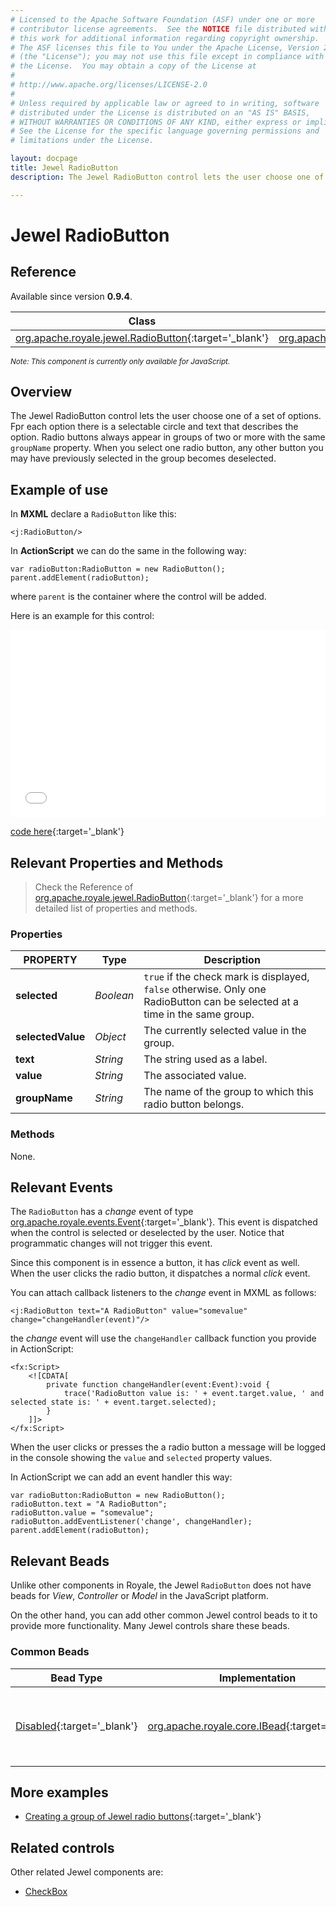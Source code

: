 ```yaml
---
# Licensed to the Apache Software Foundation (ASF) under one or more
# contributor license agreements.  See the NOTICE file distributed with
# this work for additional information regarding copyright ownership.
# The ASF licenses this file to You under the Apache License, Version 2.0
# (the "License"); you may not use this file except in compliance with
# the License.  You may obtain a copy of the License at
# 
# http://www.apache.org/licenses/LICENSE-2.0
# 
# Unless required by applicable law or agreed to in writing, software
# distributed under the License is distributed on an "AS IS" BASIS,
# WITHOUT WARRANTIES OR CONDITIONS OF ANY KIND, either express or implied.
# See the License for the specific language governing permissions and
# limitations under the License.

layout: docpage
title: Jewel RadioButton
description: The Jewel RadioButton control lets the user choose one of a set of options.

---
```


# Jewel RadioButton

## Reference

Available since version __0.9.4__.

| Class                 	    | Extends                           |
|------------------------------	|----------------------------------	|
| [org.apache.royale.jewel.RadioButton](https://royale.apache.org/asdoc/index.html#!org.apache.royale.jewel/RadioButton){:target='_blank'} | [org.apache.royale.jewel.supportClasses.button.SelectableButtonBase](https://royale.apache.org/asdoc/index.html#!org.apache.royale.jewel.supportClasses.button/SelectableButtonBase){:target='_blank'} |

<sup>_Note: This component is currently only available for JavaScript._</sup>

## Overview

The Jewel RadioButton control lets the user choose one of a set of options. Fpr each option there is a selectable circle and text that describes the option. Radio buttons always appear in groups of two or more with the same `groupName` property. When you select one radio button, any other button you may have previously selected in the group becomes deselected.

## Example of use

In __MXML__ declare a `RadioButton` like this:

```mxml
<j:RadioButton/>
```

In __ActionScript__ we can do the same in the following way: 

```as3
var radioButton:RadioButton = new RadioButton();
parent.addElement(radioButton);
```

where `parent` is the container where the control will be added.

Here is an example for this control:

<iframe frameborder="no" border="0" marginwidth="0" marginheight="0" 
width="100%" height="300" 
src="assets/jewel/jewel_radiobutton/index.html"></iframe>

[code here](https://github.com/apache/royale-docs/blob/master/assets/jewel/jewel_radiobutton/jewel_radiobutton.mxml){:target='_blank'}

## Relevant Properties and Methods

> Check the Reference of [org.apache.royale.jewel.RadioButton](https://royale.apache.org/asdoc/index.html#!org.apache.royale.jewel/RadioButton){:target='_blank'} for a more detailed list of properties and methods.

### Properties

| PROPERTY 	    | Type   	| Description                                                                   |
|--------------	|----------	| -----------------------------------------------------------------------------	|
| __selected__  | _Boolean_ | `true` if the check mark is displayed, `false` otherwise. Only one RadioButton can be selected at a time in the same group. |
| __selectedValue__  | _Object_ | The currently selected value in the group.                     |
| __text__  	| _String_ 	| The string used as a label.                                                   |
| __value__     | _String_  | The associated value.                                                         |
| __groupName__     | _String_  | The name of the group to which this radio button belongs. |

### Methods

None.

## Relevant Events

The `RadioButton` has a _change_ event of type [org.apache.royale.events.Event](https://royale.apache.org/asdoc/index.html#!org.apache.royale.events/Event){:target='_blank'}. This event is dispatched when the control is selected or deselected by the user. Notice that programmatic changes will not trigger this event.

Since this component is in essence a button, it has _click_ event as well. When the user clicks the radio button, it dispatches a normal _click_ event.

You can attach callback listeners to the _change_ event in MXML as follows:

```mxml
<j:RadioButton text="A RadioButton" value="somevalue" change="changeHandler(event)"/>
```

the _change_ event will use the `changeHandler` callback function you provide in ActionScript:

```mxml
<fx:Script>
    <![CDATA[
        private function changeHandler(event:Event):void {
            trace('RadioButton value is: ' + event.target.value, ' and selected state is: ' + event.target.selected);
        }
    ]]>
</fx:Script>
```

When the user clicks or presses the a radio button a message will be logged in the console showing the `value` and `selected` property values.

In ActionScript we can add an event handler this way: 

```as3
var radioButton:RadioButton = new RadioButton();
radioButton.text = "A RadioButton";
radioButton.value = "somevalue";
radioButton.addEventListener('change', changeHandler);
parent.addElement(radioButton);
```

## Relevant Beads

Unlike other components in Royale, the Jewel `RadioButton` does not have beads for _View_, _Controller_ or _Model_ in the JavaScript platform.

On the other hand, you can add other common Jewel control beads to it to provide more functionality. Many Jewel controls share these beads.

### Common Beads

| Bead Type       	| Implementation                               	  | Description                                     |
|-----------------	|------------------------------------------------ |------------------------------------------------	|
| [Disabled](https://royale.apache.org/asdoc/index.html#!org.apache.royale.jewel.beads.controls/Disabled){:target='_blank'}      	| [org.apache.royale.core.IBead](https://royale.apache.org/asdoc/index.html#!org.apache.royale.core/IBead){:target='_blank'} | This bead lets you disable and enable a Jewel control.	|

## More examples

* [Creating a group of Jewel radio buttons](https://royale.apache.org/creating-a-group-of-jewel-radiobuttons/){:target='_blank'}

## Related controls

Other related Jewel components are:

* [CheckBox](component-sets/jewel/jewel-checkbox.html)
